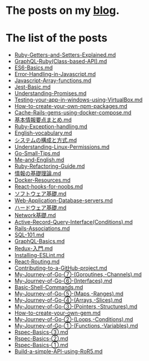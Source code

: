 # The posts on my [blog](https://k-sato1995.github.io/MyBlogFront/#/).

# The list of the posts

- [Ruby-Getters-and-Setters-Explained.md](https://github.com/K-Sato1995/BlogPosts/blob/master/Ruby-Getters-and-Setters-Explained.md)
- [GraphQL-Ruby(Class-based-API).md](https://github.com/K-Sato1995/BlogPosts/blob/master/GraphQL-Ruby(Class-based-API).md)
- [ES6-Basics.md](https://github.com/K-Sato1995/BlogPosts/blob/master/ES6-Basics.md)
- [Error-Handling-in-Javascript.md](https://github.com/K-Sato1995/BlogPosts/blob/master/Error-Handling-in-Javascript.md)
- [Javascript-Array-functions.md](https://github.com/K-Sato1995/BlogPosts/blob/master/Javascript-Array-functions.md)
- [Jest-Basic.md](https://github.com/K-Sato1995/BlogPosts/blob/master/Jest-Basic.md)
- [Understanding-Promises.md](https://github.com/K-Sato1995/BlogPosts/blob/master/Understanding-Promises.md)
- [Testing-your-app-in-windows-using-VirtualBox.md](https://github.com/K-Sato1995/BlogPosts/blob/master/Testing-your-app-in-windows-using-VirtualBox.md)
- [How-to-create-your-own-npm-packages.md](https://github.com/K-Sato1995/BlogPosts/blob/master/How-to-create-your-own-npm-packages.md)
- [Cache-Rails-gems-using-docker-compose.md](https://github.com/K-Sato1995/BlogPosts/blob/master/Cache-Rails-gems-using-docker-compose.md)
- [基本情報要点まとめ.md](https://github.com/K-Sato1995/BlogPosts/blob/master/基本情報要点まとめ.md)
- [Ruby-Exception-handling.md](https://github.com/K-Sato1995/BlogPosts/blob/master/Ruby-Exception-handling.md)
- [English-vocabulary.md](https://github.com/K-Sato1995/BlogPosts/blob/master/English-vocabulary.md)
- [システムの構成と方式.md](https://github.com/K-Sato1995/BlogPosts/blob/master/システムの構成と方式.md)
- [Understanding-Linux-Permissions.md](https://github.com/K-Sato1995/BlogPosts/blob/master/Understanding-Linux-Permissions.md)
- [Go-Small-Tips.md](https://github.com/K-Sato1995/BlogPosts/blob/master/Go-Small-Tips.md)
- [Me-and-English.md](https://github.com/K-Sato1995/BlogPosts/blob/master/Me-and-English.md)
- [Ruby-Refactoring-Guide.md](https://github.com/K-Sato1995/BlogPosts/blob/master/Ruby-Refactoring-Guide.md)
- [情報の基礎理論.md](https://github.com/K-Sato1995/BlogPosts/blob/master/情報の基礎理論.md)
- [Docker-Resources.md](https://github.com/K-Sato1995/BlogPosts/blob/master/Docker-Resources.md)
- [React-hooks-for-noobs.md](https://github.com/K-Sato1995/BlogPosts/blob/master/React-hooks-for-noobs.md)
- [ソフトウェア基礎.md](https://github.com/K-Sato1995/BlogPosts/blob/master/ソフトウェア基礎.md)
- [Web-Application-Database-servers.md](https://github.com/K-Sato1995/BlogPosts/blob/master/Web-Application-Database-servers.md)
- [ハードウェア基礎.md](https://github.com/K-Sato1995/BlogPosts/blob/master/ハードウェア基礎.md)
- [Network基礎.md](https://github.com/K-Sato1995/BlogPosts/blob/master/Network基礎.md)
- [Active-Record-Query-Interface(Conditions).md](https://github.com/K-Sato1995/BlogPosts/blob/master/Active-Record-Query-Interface(Conditions).md)
- [Rails-Associations.md](https://github.com/K-Sato1995/BlogPosts/blob/master/Rails-Associations.md)
- [SQL-101.md](https://github.com/K-Sato1995/BlogPosts/blob/master/SQL-101.md)
- [GraphQL-Basics.md](https://github.com/K-Sato1995/BlogPosts/blob/master/GraphQL-Basics.md)
- [Redux-入門.md](https://github.com/K-Sato1995/BlogPosts/blob/master/Redux-入門.md)
- [Installing-ESLint.md](https://github.com/K-Sato1995/BlogPosts/blob/master/Installing-ESLint.md)
- [React-Routing.md](https://github.com/K-Sato1995/BlogPosts/blob/master/React-Routing.md)
- [Contributing-to-a-GitHub-project.md](https://github.com/K-Sato1995/BlogPosts/blob/master/Contributing-to-a-GitHub-project.md)
- [My-Journey-of-Go-⑦-(Goroutines,-Channels).md](https://github.com/K-Sato1995/BlogPosts/blob/master/My-Journey-of-Go-⑦-(Goroutines,-Channels).md)
- [My-Journey-of-Go-⑥-(Interfaces).md](https://github.com/K-Sato1995/BlogPosts/blob/master/My-Journey-of-Go-⑥-(Interfaces).md)
- [Basic-Shell-Commands.md](https://github.com/K-Sato1995/BlogPosts/blob/master/Basic-Shell-Commands.md)
- [My-Journey-of-Go-⑤-(Maps,-Ranges).md](https://github.com/K-Sato1995/BlogPosts/blob/master/My-Journey-of-Go-⑤-(Maps,-Ranges).md)
- [My-Journey-of-Go-④-(Arrays,-Slices).md](https://github.com/K-Sato1995/BlogPosts/blob/master/My-Journey-of-Go-④-(Arrays,-Slices).md)
- [My-Journey-of-Go-③-(Pointers,-Structures).md](https://github.com/K-Sato1995/BlogPosts/blob/master/My-Journey-of-Go-③-(Pointers,-Structures).md)
- [How-to-create-your-own-gem.md](https://github.com/K-Sato1995/BlogPosts/blob/master/How-to-create-your-own-gem.md)
- [My-Journey-of-Go-②-(Loops,-Conditions).md](https://github.com/K-Sato1995/BlogPosts/blob/master/My-Journey-of-Go-②-(Loops,-Conditions).md)
- [My-Journey-of-Go-①-(Functions,-Variables).md](https://github.com/K-Sato1995/BlogPosts/blob/master/My-Journey-of-Go-①-(Functions,-Variables).md)
- [Rspec-Basics-③.md](https://github.com/K-Sato1995/BlogPosts/blob/master/Rspec-Basics-③.md)
- [Rspec-Basics-②.md](https://github.com/K-Sato1995/BlogPosts/blob/master/Rspec-Basics-②.md)
- [Rspec-Basics-①.md](https://github.com/K-Sato1995/BlogPosts/blob/master/Rspec-Basics-①.md)
- [Build-a-simple-API-using-RoR5.md](https://github.com/K-Sato1995/BlogPosts/blob/master/Build-a-simple-API-using-RoR5.md)
